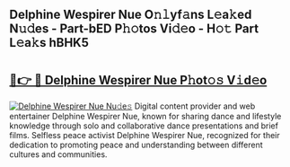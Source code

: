 ## Delphine Wespirer Nue O𝚗𝚕yf𝚊ns L𝚎a𝚔ed N𝚞𝚍es - Part-bED P𝚑𝚘tos Vi𝚍𝚎o - H𝚘𝚝 Part L𝚎a𝚔s hBHK5

# <h2><a href="http://kff5d5g.oniu.top/?m=Delphine+Wespirer+Nue">🔗👉 🔴 Delphine Wespirer Nue P𝚑ot𝚘𝚜 V𝚒d𝚎o</a></h2>

[![Delphine Wespirer Nue Nu𝚍e𝚜](https://i.imgur.com/0qMVB7G.gif)](http://kff5d5g.oniu.top/?m=Delphine+Wespirer+Nue)
Digital content provider and web entertainer Delphine Wespirer Nue, known for sharing dance and lifestyle knowledge through solo and collaborative dance presentations and brief films. Selfless peace activist Delphine Wespirer Nue, recognized for their dedication to promoting peace and understanding between different cultures and communities.  
